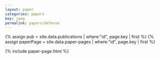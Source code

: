 ```yaml
---
layout: paper
categories: papers
key: jpeg
permalink: papers/defense
---
```


{% assign pub = site.data.publications | where:"id", page.key | first %}
{% assign paperPage = site.data.paper-pages | where:"id", page.key | first %}

{% include paper-page.html %}